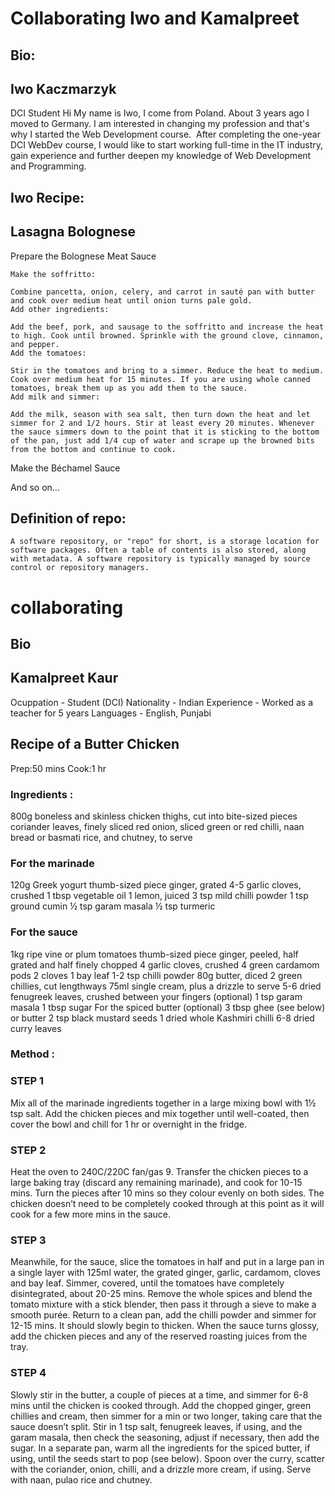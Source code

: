 
# Collaborating Iwo and Kamalpreet

## Bio:

## Iwo Kaczmarzyk
DCI Student
Hi My name is Iwo, I come from Poland. About 3 years ago I moved to Germany. I am interested in changing my profession and that's why I started the Web Development course. ​
After completing the one-year DCI WebDev course, I would like to start working full-time in the IT industry, gain experience and further deepen my knowledge of Web Development and Programming.

## Iwo Recipe:

## Lasagna Bolognese

 Prepare the Bolognese Meat Sauce

    Make the soffritto:

    Combine pancetta, onion, celery, and carrot in sauté pan with butter and cook over medium heat until onion turns pale gold.
    Add other ingredients:

    Add the beef, pork, and sausage to the soffritto and increase the heat to high. Cook until browned. Sprinkle with the ground clove, cinnamon, and pepper.
    Add the tomatoes:

    Stir in the tomatoes and bring to a simmer. Reduce the heat to medium. Cook over medium heat for 15 minutes. If you are using whole canned tomatoes, break them up as you add them to the sauce.
    Add milk and simmer:

    Add the milk, season with sea salt, then turn down the heat and let simmer for 2 and 1/2 hours. Stir at least every 20 minutes. Whenever the sauce simmers down to the point that it is sticking to the bottom of the pan, just add 1/4 cup of water and scrape up the browned bits from the bottom and continue to cook.

Make the Béchamel Sauce

And so on...

## Definition of repo:

    A software repository, or "repo" for short, is a storage location for software packages. Often a table of contents is also stored, along with metadata. A software repository is typically managed by source control or repository managers.

# collaborating

## Bio
 ## Kamalpreet Kaur
Ocuppation - Student (DCI)
Nationality - Indian
Experience - Worked as a teacher for 5 years
Languages - English, Punjabi


## Recipe of a Butter Chicken

Prep:50 mins
Cook:1 hr

### Ingredients :
800g boneless and skinless chicken thighs, cut into bite-sized pieces
coriander leaves, finely sliced red onion, sliced green or red chilli, naan bread or basmati rice, and chutney, to serve
### For the marinade
120g Greek yogurt
thumb-sized piece ginger, grated
4-5 garlic cloves, crushed
1 tbsp vegetable oil
1 lemon, juiced
3 tsp mild chilli powder
1 tsp ground cumin
½ tsp garam masala
½ tsp turmeric
### For the sauce
1kg ripe vine or plum tomatoes
thumb-sized piece ginger, peeled, half grated and half finely chopped
4 garlic cloves, crushed
4 green cardamom pods
2 cloves
1 bay leaf
1-2 tsp chilli powder
80g butter, diced
2 green chillies, cut lengthways
75ml single cream, plus a drizzle to serve
5-6 dried fenugreek leaves, crushed between your fingers (optional)
1 tsp garam masala
1 tbsp sugar
For the spiced butter (optional)
3 tbsp ghee (see below) or butter
2 tsp black mustard seeds
1 dried whole Kashmiri chilli
6-8 dried curry leaves

### Method : 
### STEP 1
Mix all of the marinade ingredients together in a large mixing bowl with 1½ tsp salt. Add the chicken pieces and mix together until well-coated, then cover the bowl and chill for 1 hr or overnight in the fridge.

### STEP 2
Heat the oven to 240C/220C fan/gas 9. Transfer the chicken pieces to a large baking tray (discard any remaining marinade), and cook for 10-15 mins. Turn the pieces after 10 mins so they colour evenly on both sides. The chicken doesn’t need to be completely cooked through at this point as it will cook for a few more mins in the sauce.

### STEP 3
Meanwhile, for the sauce, slice the tomatoes in half and put in a large pan in a single layer with 125ml water, the grated ginger, garlic, cardamom, cloves and bay leaf. Simmer, covered, until the tomatoes have completely disintegrated, about 20-25 mins. Remove the whole spices and blend the tomato mixture with a stick blender, then pass it through a sieve to make a smooth purée. Return to a clean pan, add the chilli powder and simmer for 12-15 mins. It should slowly begin to thicken. When the sauce turns glossy, add the chicken pieces and any of the reserved roasting juices from the tray.

### STEP 4
Slowly stir in the butter, a couple of pieces at a time, and simmer for 6-8 mins until the chicken is cooked through. Add the chopped ginger, green chillies and cream, then simmer for a min or two longer, taking care that the sauce doesn’t split. Stir in 1 tsp salt, fenugreek leaves, if using, and the garam masala, then check the seasoning, adjust if necessary, then add the sugar. In a separate pan, warm all the ingredients for the spiced butter, if using, until the seeds start to pop (see below). Spoon over the curry, scatter with the coriander, onion, chilli, and a drizzle more cream, if using. Serve with naan, pulao rice and chutney.

